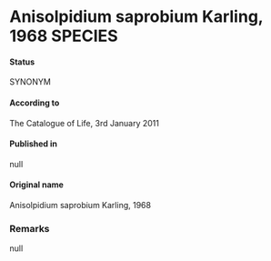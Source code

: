 Anisolpidium saprobium Karling, 1968 SPECIES
=======

#### Status
SYNONYM

#### According to
The Catalogue of Life, 3rd January 2011

#### Published in
null

#### Original name
Anisolpidium saprobium Karling, 1968

### Remarks
null